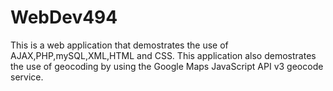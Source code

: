 WebDev494
=========
This is a web application that demostrates the use of AJAX,PHP,mySQL,XML,HTML and CSS.
This application also demostrates the use of geocoding by using the Google Maps JavaScript API v3 geocode service.
